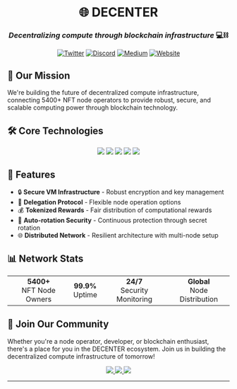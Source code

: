 <div align="center">
  
  
  # 🌐 DECENTER
  
  ### *Decentralizing compute through blockchain infrastructure* 💻⛓️
  
  [![Twitter](https://img.shields.io/badge/Twitter-1DA1F2?style=for-the-badge&logo=twitter&logoColor=white)]([https://twitter.com/DeCenter_AIDC](https://x.com/DeCenter_AIDC))
  [![Discord](https://img.shields.io/badge/Discord-7289DA?style=for-the-badge&logo=discord&logoColor=white)](https://discord.gg/decenter)
  [![Medium](https://img.shields.io/badge/Medium-12100E?style=for-the-badge&logo=medium&logoColor=white)](https://medium.com/@DECENTER)
  [![Website](https://img.shields.io/badge/Website-FF7139?style=for-the-badge&logo=firefox-browser&logoColor=white)](https://decenter.ai)
</div>

## 🚀 Our Mission

We're building the future of decentralized compute infrastructure, connecting 5400+ NFT node operators to provide robust, secure, and scalable computing power through blockchain technology.

## 🛠️ Core Technologies

<div align="center">
  <img src="https://img.shields.io/badge/Blockchain-121D33?style=for-the-badge&logo=ethereum&logoColor=white"/>
  <img src="https://img.shields.io/badge/Node_Infrastructure-339933?style=for-the-badge&logo=node.js&logoColor=white"/>
  <img src="https://img.shields.io/badge/VM_Architecture-3178C6?style=for-the-badge&logo=virtualbox&logoColor=white"/>
  <img src="https://img.shields.io/badge/Security-FF0000?style=for-the-badge&logo=hackaday&logoColor=white"/>
  <img src="https://img.shields.io/badge/NFT_Integration-FF6A00?style=for-the-badge&logo=openzeppelin&logoColor=white"/>
</div>

## 🌉 Features

- 🔒 **Secure VM Infrastructure** - Robust encryption and key management
- 🤝 **Delegation Protocol** - Flexible node operation options
- 💰 **Tokenized Rewards** - Fair distribution of computational rewards
- 🔄 **Auto-rotation Security** - Continuous protection through secret rotation
- 🌐 **Distributed Network** - Resilient architecture with multi-node setup

## 📊 Network Stats

<div align="center">
  <table>
    <tr>
      <td align="center"><b>5400+</b><br/>NFT Node Owners</td>
      <td align="center"><b>99.9%</b><br/>Uptime</td>
      <td align="center"><b>24/7</b><br/>Security Monitoring</td>
      <td align="center"><b>Global</b><br/>Node Distribution</td>
    </tr>
  </table>
</div>

## 👥 Join Our Community

Whether you're a node operator, developer, or blockchain enthusiast, there's a place for you in the DECENTER ecosystem. Join us in building the decentralized compute infrastructure of tomorrow!

<div align="center">
  <a href="https://github.com/DECENTER/node-setup">
    <img src="https://img.shields.io/badge/Node_Setup-161B22?style=for-the-badge&logo=github&logoColor=white"/>
  </a>
  <a href="https://github.com/DECENTER/documentation">
    <img src="https://img.shields.io/badge/Documentation-22272E?style=for-the-badge&logo=gitbook&logoColor=white"/>
  </a>
  <a href="https://github.com/DECENTER/community">
    <img src="https://img.shields.io/badge/Community-2F353E?style=for-the-badge&logo=handshake&logoColor=white"/>
  </a>
</div>

---


